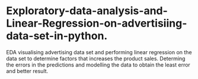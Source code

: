 # Exploratory-data-analysis-and-Linear-Regression-on-advertisiing-data-set-in-python.
EDA visualising advertising data set and performing linear regression on the data set to determine factors that increases the product sales.
Determing the errors in the predictions and modelling the data to obtain the least error and better result.
